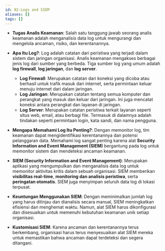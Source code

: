 ```yaml
---
id: 02-Logs and SIEM
aliases: []
tags: []
---
```


- **Tugas Analis Keamanan**: Salah satu tanggung jawab seorang analis keamanan adalah menganalisis data log untuk mengurangi dan mengelola ancaman, risiko, dan kerentanannya.

- **Apa Itu Log?**: Log adalah catatan dari peristiwa yang terjadi dalam sistem dan jaringan organisasi. Analis keamanan mengakses berbagai jenis log dari sumber yang berbeda. Tiga sumber log yang umum adalah **log firewall**, **log jaringan**, dan **log server**.

  - **Log Firewall**: Merupakan catatan dari koneksi yang dicoba atau berhasil untuk trafik masuk dari internet, serta permintaan keluar menuju internet dari dalam jaringan.
  - **Log Jaringan**: Merupakan catatan tentang semua komputer dan perangkat yang masuk dan keluar dari jaringan. Ini juga mencatat koneksi antara perangkat dan layanan di jaringan.
  - **Log Server**: Merupakan catatan peristiwa terkait layanan seperti situs web, email, atau berbagi file. Termasuk di dalamnya adalah tindakan seperti permintaan login, kata sandi, dan nama pengguna.

- **Mengapa Memahami Log Itu Penting?**: Dengan memonitor log, tim keamanan dapat mengidentifikasi kerentanannya dan potensi pelanggaran data. Memahami log sangat penting karena alat **Security Information and Event Management (SIEM)** bergantung pada log untuk memonitor sistem dan mendeteksi ancaman keamanan.

- **SIEM (Security Information and Event Management)**: Merupakan aplikasi yang mengumpulkan dan menganalisis data log untuk memonitor aktivitas kritis dalam sebuah organisasi. SIEM memberikan **visibilitas real-time**, **monitoring dan analisis peristiwa**, serta **peringatan otomatis**. SIEM juga menyimpan seluruh data log di lokasi terpusat.

- **Keuntungan Menggunakan SIEM**: Dengan meminimalkan jumlah log yang harus ditinjau dan dianalisis secara manual, SIEM meningkatkan efisiensi dan menghemat waktu. Namun, alat SIEM harus dikonfigurasi dan disesuaikan untuk memenuhi kebutuhan keamanan unik setiap organisasi.

- **Kustomisasi SIEM**: Karena ancaman dan kerentanannya terus berkembang, organisasi harus terus menyesuaikan alat SIEM mereka untuk memastikan bahwa ancaman dapat terdeteksi dan segera ditangani.
